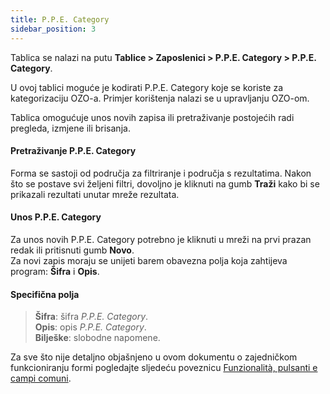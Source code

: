 ```yaml
---
title: P.P.E. Category
sidebar_position: 3
---
```


Tablica se nalazi na putu **Tablice > Zaposlenici > P.P.E. Category > P.P.E. Category**.

U ovoj tablici moguće je kodirati P.P.E. Category koje se koriste za kategorizaciju OZO-a.
Primjer korištenja nalazi se u upravljanju OZO-om.

Tablica omogućuje unos novih zapisa ili pretraživanje postojećih radi pregleda, izmjene ili brisanja.

#### Pretraživanje P.P.E. Category 

Forma se sastoji od područja za filtriranje i područja s rezultatima. Nakon što se postave svi željeni filtri, dovoljno je kliknuti na gumb **Traži** kako bi se prikazali rezultati unutar mreže rezultata.

#### Unos P.P.E. Category

Za unos novih P.P.E. Category potrebno je kliknuti u mreži na prvi prazan redak ili pritisnuti gumb **Novo**.   
Za novi zapis moraju se unijeti barem obavezna polja koja zahtijeva program: **Šifra** i **Opis**.

#### Specifična polja
    
> **Šifra**: šifra *P.P.E. Category*.  
> **Opis**: opis *P.P.E. Category*.     
> **Bilješke**: slobodne napomene.

Za sve što nije detaljno objašnjeno u ovom dokumentu o zajedničkom funkcioniranju formi pogledajte sljedeću poveznicu [Funzionalità, pulsanti e campi comuni](/docs/guide/common).
